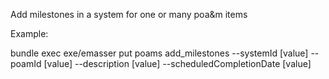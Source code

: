 Add milestones in a system for one or many poa&m items

Example:

bundle exec exe/emasser put poams add_milestones --systemId [value] --poamId [value] --description [value] --scheduledCompletionDate [value]
